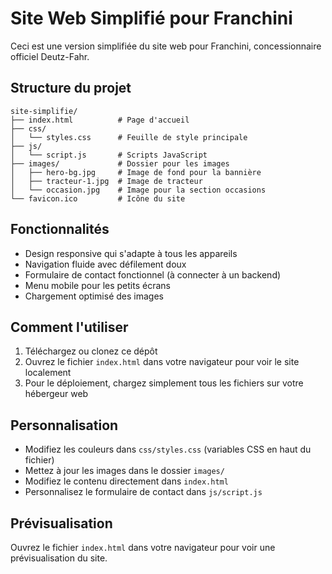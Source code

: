 # Site Web Simplifié pour Franchini

Ceci est une version simplifiée du site web pour Franchini, concessionnaire officiel Deutz-Fahr.

## Structure du projet

```
site-simplifie/
├── index.html          # Page d'accueil
├── css/
│   └── styles.css      # Feuille de style principale
├── js/
│   └── script.js       # Scripts JavaScript
├── images/             # Dossier pour les images
│   ├── hero-bg.jpg     # Image de fond pour la bannière
│   ├── tracteur-1.jpg  # Image de tracteur
│   └── occasion.jpg    # Image pour la section occasions
└── favicon.ico         # Icône du site
```

## Fonctionnalités

- Design responsive qui s'adapte à tous les appareils
- Navigation fluide avec défilement doux
- Formulaire de contact fonctionnel (à connecter à un backend)
- Menu mobile pour les petits écrans
- Chargement optimisé des images

## Comment l'utiliser

1. Téléchargez ou clonez ce dépôt
2. Ouvrez le fichier `index.html` dans votre navigateur pour voir le site localement
3. Pour le déploiement, chargez simplement tous les fichiers sur votre hébergeur web

## Personnalisation

- Modifiez les couleurs dans `css/styles.css` (variables CSS en haut du fichier)
- Mettez à jour les images dans le dossier `images/`
- Modifiez le contenu directement dans `index.html`
- Personnalisez le formulaire de contact dans `js/script.js`

## Prévisualisation

Ouvrez le fichier `index.html` dans votre navigateur pour voir une prévisualisation du site.
